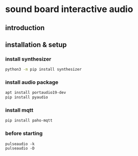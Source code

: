 # sound board interactive audio

## introduction

## installation & setup

### install synthesizer
```bash
python3 -m pip install synthesizer
```

### install audio package
```bash
apt install portaudio19-dev
pip install pyaudio
```

### install mqtt
```bash
pip install paho-mqtt
```

### before starting
```text
pulseaudio -k
pulseaudio -D
```